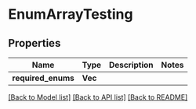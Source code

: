 # EnumArrayTesting

## Properties

Name | Type | Description | Notes
------------ | ------------- | ------------- | -------------
**required_enums** | **Vec<String>** |  | 

[[Back to Model list]](../README.md#documentation-for-models) [[Back to API list]](../README.md#documentation-for-api-endpoints) [[Back to README]](../README.md)



